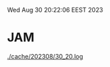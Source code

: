 Wed Aug 30 20:22:06 EEST 2023
# JAM
<a href='./cache/202308/30_20.log'>./cache/202308/30_20.log</a>
